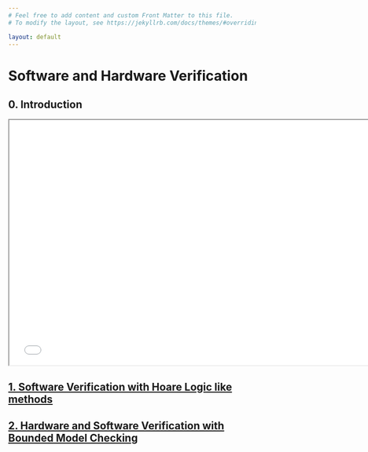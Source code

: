```yaml
---
# Feel free to add content and custom Front Matter to this file.
# To modify the layout, see https://jekyllrb.com/docs/themes/#overriding-theme-defaults

layout: default
---
```


# Software and Hardware Verification

## 0. Introduction

<iframe src="docs/FormalVerification-Introduction.pdf#toolbar=1&navpanes=1&scrollbar=1" width="750" height="500"></iframe>


## [1. Software Verification with Hoare Logic like methods](hoarelogic/)  

## [2. Hardware and Software Verification with Bounded Model Checking](bmc/)

 
